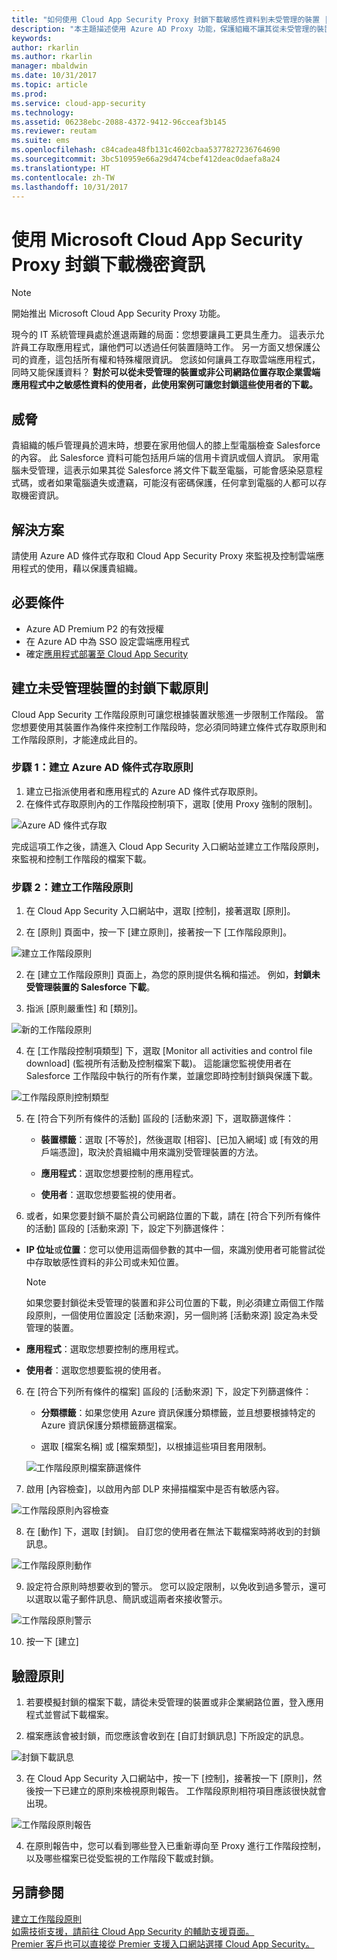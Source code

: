 ```yaml
---
title: "如何使用 Cloud App Security Proxy 封鎖下載敏感性資料到未受管理的裝置 | Microsoft Docs"
description: "本主題描述使用 Azure AD Proxy 功能，保護組織不讓其從未受管理的裝置下載敏感性資料的案例。"
keywords: 
author: rkarlin
ms.author: rkarlin
manager: mbaldwin
ms.date: 10/31/2017
ms.topic: article
ms.prod: 
ms.service: cloud-app-security
ms.technology: 
ms.assetid: 06238ebc-2088-4372-9412-96cceaf3b145
ms.reviewer: reutam
ms.suite: ems
ms.openlocfilehash: c84cadea48fb131c4602cbaa5377827236764690
ms.sourcegitcommit: 3bc510959e66a29d474cbef412deac0daefa8a24
ms.translationtype: HT
ms.contentlocale: zh-TW
ms.lasthandoff: 10/31/2017
---
```

# <a name="blocking-downloads-of-sensitive-information-using-the-microsoft-cloud-app-security-proxy"></a>使用 Microsoft Cloud App Security Proxy 封鎖下載機密資訊

> [!NOTE]
> 開始推出 Microsoft Cloud App Security Proxy 功能。

現今的 IT 系統管理員處於進退兩難的局面：您想要讓員工更具生產力。 這表示允許員工存取應用程式，讓他們可以透過任何裝置隨時工作。 另一方面又想保護公司的資產，這包括所有權和特殊權限資訊。 您該如何讓員工存取雲端應用程式，同時又能保護資料？ **對於可以從未受管理的裝置或非公司網路位置存取企業雲端應用程式中之敏感性資料的使用者，此使用案例可讓您封鎖這些使用者的下載。**


## <a name="the-threat"></a>威脅
貴組織的帳戶管理員於週末時，想要在家用他個人的膝上型電腦檢查 Salesforce 的內容。 此 Salesforce 資料可能包括用戶端的信用卡資訊或個人資訊。 家用電腦未受管理，這表示如果其從 Salesforce 將文件下載至電腦，可能會感染惡意程式碼，或者如果電腦遺失或遭竊，可能沒有密碼保護，任何拿到電腦的人都可以存取機密資訊。 

## <a name="the-solution"></a>解決方案
請使用 Azure AD 條件式存取和 Cloud App Security Proxy 來監視及控制雲端應用程式的使用，藉以保護貴組織。  

## <a name="prerequisites"></a>必要條件

- Azure AD Premium P2 的有效授權
- 在 Azure AD 中為 SSO 設定雲端應用程式  
- 確定[應用程式部署至 Cloud App Security](proxy-deployment-aad.md)

## <a name="create-a-block-download-policy-for-unmanaged-devices"></a>建立未受管理裝置的封鎖下載原則  

Cloud App Security 工作階段原則可讓您根據裝置狀態進一步限制工作階段。 當您想要使用其裝置作為條件來控制工作階段時，您必須同時建立條件式存取原則和工作階段原則，才能達成此目的。  

### <a name="step-1-create-an-azure-ad-conditional-access-policy"></a>步驟 1：建立 Azure AD 條件式存取原則

1. 建立已指派使用者和應用程式的 Azure AD 條件式存取原則。
2. 在條件式存取原則內的工作階段控制項下，選取 [使用 Proxy 強制的限制]。   

 ![Azure AD 條件式存取](./media/proxy-deploy-restrictions-aad.png)

完成這項工作之後，請進入 Cloud App Security 入口網站並建立工作階段原則，來監視和控制工作階段的檔案下載。

### <a name="step-2-create-a-session-policy"></a>步驟 2：建立工作階段原則

1. 在 Cloud App Security 入口網站中，選取 [控制]，接著選取 [原則]。 

2. 在 [原則] 頁面中，按一下 [建立原則]，接著按一下 [工作階段原則]。
 
 ![建立工作階段原則](./media/create-session-policy.png)

2. 在 [建立工作階段原則] 頁面上，為您的原則提供名稱和描述。 例如，**封鎖未受管理裝置的 Salesforce 下載**。

3. 指派 [原則嚴重性] 和 [類別]。

 ![新的工作階段原則](./media/new-session-policy.png)

4. 在 [工作階段控制項類型] 下，選取 [Monitor all activities and control file download] (監視所有活動及控制檔案下載)。 這能讓您監視使用者在 Salesforce 工作階段中執行的所有作業，並讓您即時控制封鎖與保護下載。

 ![工作階段原則控制類型](./media/session-policy-control-type.png)

5.  在 [符合下列所有條件的活動]  區段的 [活動來源] 下，選取篩選條件： 
    
    - **裝置標籤**：選取 [不等於]，然後選取 [相容]、[已加入網域] 或 [有效的用戶端憑證]，取決於貴組織中用來識別受管理裝置的方法。 
    
    - **應用程式**：選取您想要控制的應用程式。  

    - **使用者**：選取您想要監視的使用者。  
    
7. 或者，如果您要封鎖不屬於貴公司網路位置的下載，請在 [符合下列所有條件的活動] 區段的 [活動來源] 下，設定下列篩選條件： 

  - **IP 位址**或**位置**：您可以使用這兩個參數的其中一個，來識別使用者可能嘗試從中存取敏感性資料的非公司或未知位置。

     > [!NOTE]
     > 如果您要封鎖從未受管理的裝置和非公司位置的下載，則必須建立兩個工作階段原則，一個使用位置設定 [活動來源]，另一個則將 [活動來源] 設定為未受管理的裝置。
 
   - **應用程式**：選取您想要控制的應用程式。    
   
   - **使用者**：選取您想要監視的使用者。  

6. 在 [符合下列所有條件的檔案]  區段的 [活動來源] 下，設定下列篩選條件： 
   
    - **分類標籤**：如果您使用 Azure 資訊保護分類標籤，並且想要根據特定的 Azure 資訊保護分類標籤篩選檔案。
   
    - 選取 [檔案名稱] 或 [檔案類型]，以根據這些項目套用限制。
 
     ![工作階段原則檔案篩選條件](./media/session-policy-file-filters.png)

7. 啟用 [內容檢查]，以啟用內部 DLP 來掃描檔案中是否有敏感內容。 

 ![工作階段原則內容檢查](./media/session-policy-content-inspection.png)

8. 在 [動作] 下，選取 [封鎖]。 自訂您的使用者在無法下載檔案時將收到的封鎖訊息。  

 ![工作階段原則動作](./media/session-policy-actions.png)

9. 設定符合原則時想要收到的警示。 您可以設定限制，以免收到過多警示，還可以選取以電子郵件訊息、簡訊或這兩者來接收警示。

 ![工作階段原則警示](./media/session-policy-alert.png)


10. 按一下 [建立]  
 

## <a name="validate-your-policy"></a>驗證原則 

1. 若要模擬封鎖的檔案下載，請從未受管理的裝置或非企業網路位置，登入應用程式並嘗試下載檔案。 

2. 檔案應該會被封鎖，而您應該會收到在 [自訂封鎖訊息] 下所設定的訊息。 

  ![封鎖下載訊息](./media/block-download-message.png)

3. 在 Cloud App Security 入口網站中，按一下 [控制]，接著按一下 [原則]，然後按一下已建立的原則來檢視原則報告。 工作階段原則相符項目應該很快就會出現。 
 
  ![工作階段原則報告](./media/session-policy-report.png)

4. 在原則報告中，您可以看到哪些登入已重新導向至 Proxy 進行工作階段控制，以及哪些檔案已從受監視的工作階段下載或封鎖。

  
## <a name="see-also"></a>另請參閱  
[建立工作階段原則](session-policy-aad.md)   
[如需技術支援，請前往 Cloud App Security 的輔助支援頁面。](http://support.microsoft.com/oas/default.aspx?prid=16031)   
[Premier 客戶也可以直接從 Premier 支援入口網站選擇 Cloud App Security。](https://premier.microsoft.com/)  
  
  